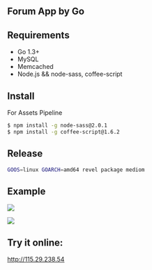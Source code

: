 ## Forum App by Go

## Requirements

- Go 1.3+
- MySQL
- Memcached
- Node.js && node-sass, coffee-script

## Install

For Assets Pipeline

```bash
$ npm install -g node-sass@2.0.1
$ npm install -g coffee-script@1.6.2
```

## Release

```bash
GOOS=linux GOARCH=amd64 revel package mediom
```

## Example

![](https://ruby-china-files.b0.upaiyun.com/photo/2015/54b8a61176321df2ae0c8d170115ae3b.png)

![](https://ruby-china-files.b0.upaiyun.com/photo/2015/cdd04fae02d0b78a3cf523e6abf5b198.png)

## Try it online:

http://115.29.238.54